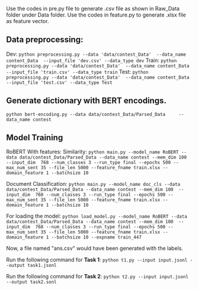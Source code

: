Use the codes in pre.py file to generate .csv file as shown in Raw_Data folder under Data folder.
Use the codes in feature.py to generate .xlsx file as feature vector.

## Data  preprocessing:

Dev: ```python preprocessing.py --data 'data/contest_Data'  --data_name content_Data  --input_file 'dev.csv' --data_type dev```
Train: ```python preprocessing.py --data 'data/contest_Data'  --data_name content_Data  --input_file 'train.csv' --data_type train```
Test: ```python preprocessing.py --data 'data/contest_Data'  --data_name content_Data  --input_file 'test.csv' --data_type Test```



## Generate dictionary with BERT encodings.

```python bert-encoding.py --data data/contest_Data/Parsed_Data     --data_name contest```


## Model Training

RoBERT With features:
Similarity:
```python main.py --model_name RoBERT --data data/contest_Data/Parsed_Data --data_name contest --mem_dim 100  --input_dim  768 --num_classes 3 --run_type final --epochs 500 --max_num_sent 35 --file_len 5000 --feature_fname train.xlsx --domain_feature 1 --batchsize 10```

Document Classification:
```python main.py --model_name doc_cls --data data/contest_Data/Parsed_Data --data_name contest --mem_dim 100  --input_dim  768 --num_classes 3 --run_type final --epochs 500 --max_num_sent 35 --file_len 5000 --feature_fname train.xlsx --domain_feature 1 --batchsize 10```

For loading the model:
```python load_model.py --model_name RoBERT --data data/contest_Data/Parsed_Data --data_name contest --mem_dim 100  --input_dim  768 --num_classes 3 --run_type final --epochs 500 --max_num_sent 35 --file_len 5000 --feature_fname train.xlsx --domain_feature 1 --batchsize 10 --expname train_447```


Now, a file named "ans.csv" would have been generated with the labels.

Run the following command for **Task 1**:
```python t1.py --input input.jsonl --output task1.jsonl```

Run the following command for **Task 2**:
```python t2.py --input input.jsonl  --output task2.sonl```



